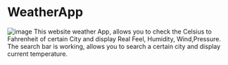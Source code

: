 # WeatherApp

![image](https://github.com/Kath2208/WeatherApp/assets/117696161/f77a9194-9c91-4928-9e4f-f015c0078a07)
This website weather App, allows you to check the Celsius to Fahrenheit of certain City and display Real Feel, Humidity, Wind,Pressure.
The search bar is working, allows you to search a certain city and display current temperature.
